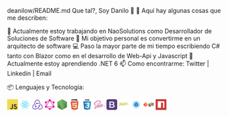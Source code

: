 deanilow/README.md
Que tal?, Soy Danilo 👋
📌 Aquí hay algunas cosas que me describen:

💼  Actualmente estoy trabajando en NaoSolutions como Desarrollador de Soluciones de Software
🔭  Mi objetivo personal es convertirme en un arquitecto de software
💻  Paso la mayor parte de mi tiempo escribiendo C# tanto con Blazor como en el desarrollo de Web-Api y Javascript
🌱  Actualmente estoy aprendiendo .NET 6
📫  Como encontrarme: Twitter | Linkedin | Email 


📦 Lenguajes y Tecnología:
            
<p dir="auto"><code><a target="_blank" rel="noopener noreferrer" href="https://raw.githubusercontent.com/github/explore/80688e429a7d4ef2fca1e82350fe8e3517d3494d/topics/javascript/javascript.png"><img height="25" src="https://raw.githubusercontent.com/github/explore/80688e429a7d4ef2fca1e82350fe8e3517d3494d/topics/javascript/javascript.png" style="max-width: 100%;"></a></code>
<code><a target="_blank" rel="noopener noreferrer" href="https://raw.githubusercontent.com/github/explore/80688e429a7d4ef2fca1e82350fe8e3517d3494d/topics/react/react.png"><img height="25" src="https://raw.githubusercontent.com/github/explore/80688e429a7d4ef2fca1e82350fe8e3517d3494d/topics/react/react.png" style="max-width: 100%;"></a></code>
<code><a target="_blank" rel="noopener noreferrer" href="https://raw.githubusercontent.com/github/explore/80688e429a7d4ef2fca1e82350fe8e3517d3494d/topics/redux/redux.png"><img height="25" src="https://raw.githubusercontent.com/github/explore/80688e429a7d4ef2fca1e82350fe8e3517d3494d/topics/redux/redux.png" style="max-width: 100%;"></a></code>
<code><a target="_blank" rel="noopener noreferrer" href="https://raw.githubusercontent.com/github/explore/5c058a388828bb5fde0bcafd4bc867b5bb3f26f3/topics/graphql/graphql.png"><img height="25" src="https://raw.githubusercontent.com/github/explore/5c058a388828bb5fde0bcafd4bc867b5bb3f26f3/topics/graphql/graphql.png" style="max-width: 100%;"></a></code>
<code><a target="_blank" rel="noopener noreferrer" href="https://raw.githubusercontent.com/github/explore/80688e429a7d4ef2fca1e82350fe8e3517d3494d/topics/nodejs/nodejs.png"><img height="25" src="https://raw.githubusercontent.com/github/explore/80688e429a7d4ef2fca1e82350fe8e3517d3494d/topics/nodejs/nodejs.png" style="max-width: 100%;"></a></code>
<code><a target="_blank" rel="noopener noreferrer" href="https://raw.githubusercontent.com/github/explore/80688e429a7d4ef2fca1e82350fe8e3517d3494d/topics/html/html.png"><img height="25" src="https://raw.githubusercontent.com/github/explore/80688e429a7d4ef2fca1e82350fe8e3517d3494d/topics/html/html.png" style="max-width: 100%;"></a></code>
<code><a target="_blank" rel="noopener noreferrer" href="https://raw.githubusercontent.com/github/explore/80688e429a7d4ef2fca1e82350fe8e3517d3494d/topics/css/css.png"><img height="25" src="https://raw.githubusercontent.com/github/explore/80688e429a7d4ef2fca1e82350fe8e3517d3494d/topics/css/css.png" style="max-width: 100%;"></a></code>
<code><a target="_blank" rel="noopener noreferrer" href="https://raw.githubusercontent.com/github/explore/80688e429a7d4ef2fca1e82350fe8e3517d3494d/topics/sass/sass.png"><img height="25" src="https://raw.githubusercontent.com/github/explore/80688e429a7d4ef2fca1e82350fe8e3517d3494d/topics/sass/sass.png" style="max-width: 100%;"></a></code>
<code><a target="_blank" rel="noopener noreferrer" href="https://raw.githubusercontent.com/github/explore/80688e429a7d4ef2fca1e82350fe8e3517d3494d/topics/bootstrap/bootstrap.png"><img height="25" src="https://raw.githubusercontent.com/github/explore/80688e429a7d4ef2fca1e82350fe8e3517d3494d/topics/bootstrap/bootstrap.png" style="max-width: 100%;"></a></code>
<code><a target="_blank" rel="noopener noreferrer" href="https://raw.githubusercontent.com/github/explore/cb39e2385dfcec8a661d01bfacff6b1e33bbaa9d/topics/babel/babel.png"><img height="25" src="https://raw.githubusercontent.com/github/explore/cb39e2385dfcec8a661d01bfacff6b1e33bbaa9d/topics/babel/babel.png" style="max-width: 100%;"></a></code>
<code><a target="_blank" rel="noopener noreferrer" href="https://raw.githubusercontent.com/github/explore/80688e429a7d4ef2fca1e82350fe8e3517d3494d/topics/webpack/webpack.png"><img height="25" src="https://raw.githubusercontent.com/github/explore/80688e429a7d4ef2fca1e82350fe8e3517d3494d/topics/webpack/webpack.png" style="max-width: 100%;"></a></code>
<code><a target="_blank" rel="noopener noreferrer" href="https://raw.githubusercontent.com/github/explore/80688e429a7d4ef2fca1e82350fe8e3517d3494d/topics/git/git.png"><img height="25" src="https://raw.githubusercontent.com/github/explore/80688e429a7d4ef2fca1e82350fe8e3517d3494d/topics/git/git.png" style="max-width: 100%;"></a></code>
<code><a target="_blank" rel="noopener noreferrer" href="https://raw.githubusercontent.com/github/explore/80688e429a7d4ef2fca1e82350fe8e3517d3494d/topics/npm/npm.png"><img height="25" src="https://raw.githubusercontent.com/github/explore/80688e429a7d4ef2fca1e82350fe8e3517d3494d/topics/npm/npm.png" style="max-width: 100%;"></a></code>
<br></p>
            
